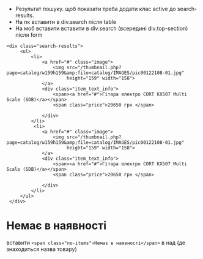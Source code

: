   - Результат пошуку. щоб показати треба додати клас active до search-results.
  - На пк вставити в div.search після table
  - На моб вставити вставити в div.search (всередині div.top-section) після form
   ```
   <div class="search-results">
        <ul>
            <li>
                <a href="#" class="image">
                    <img src="/thumbnail.php?page=catalog/w159h159&amp;file=catalog/IMAGES/pic00122108-01.jpg"
                         height="159" width="158">
                </a>
                <div class="item_text_info">
                    <span><a href="#">Гітара електро CORT KX507 Multi Scale (SDB)</a></span>
                    <span class="price">20650 грн </span>

                </div>
            </li>
             <li>
                <a href="#" class="image">
                    <img src="/thumbnail.php?page=catalog/w159h159&amp;file=catalog/IMAGES/pic00122108-01.jpg"
                         height="159" width="158">
                </a>
                <div class="item_text_info">
                    <span><a href="#">Гітара електро CORT KX507 Multi Scale (SDB)</a></span>
                    <span class="price">20650 грн </span>

                </div>
            </li>
        </ul>
    </div>
```

# Немає в наявності
вставити ```<span class="no-items">Немає в наявності</span>``` в <td> над <a class="name"> (де знаходиться назва товару)

